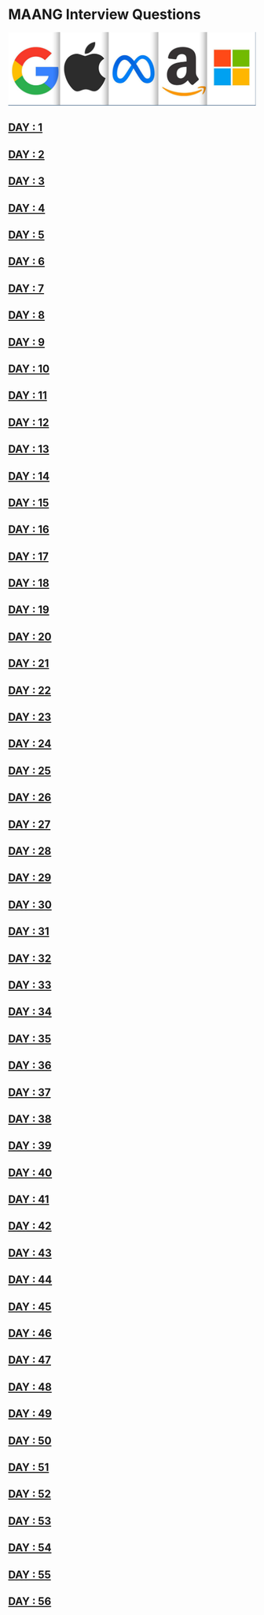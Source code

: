 # MAANG Interview Questions

![MAANG](./images/maang.png)

## [DAY : 1](./DAY%20:%201/readme.md)

## [DAY : 2](./DAY%20:%202/readme.md)

## [DAY : 3](./DAY%20:%203/readme.md)

## [DAY : 4](./DAY%20:%204/readme.md)

## [DAY : 5](./DAY%20:%205/readme.md)

## [DAY : 6](./DAY%20:%206/readme.md)

## [DAY : 7](./DAY%20:%207/readme.md)

## [DAY : 8](./DAY%20:%208/readme.md)

## [DAY : 9](./DAY%20:%209/readme.md)

## [DAY : 10](./DAY%20:%2010/readme.md)

## [DAY : 11](./DAY%20:%2011/readme.md)

## [DAY : 12](./DAY%20:%2012/readme.md)

## [DAY : 13](./DAY%20:%2013/readme.md)

## [DAY : 14](./DAY%20:%2014/readme.md)

## [DAY : 15](./DAY%20:%2015/readme.md)

## [DAY : 16](./DAY%20:%2016/readme.md)

## [DAY : 17](./DAY%20:%2017/readme.md)

## [DAY : 18](./DAY%20:%2018/readme.md)

## [DAY : 19](./DAY%20:%2019/readme.md)

## [DAY : 20](./DAY%20:%2020/readme.md)

## [DAY : 21](./DAY%20:%2021/readme.md)

## [DAY : 22](./DAY%20:%2022/readme.md)

## [DAY : 23](./DAY%20:%2023/readme.md)

## [DAY : 24](./DAY%20:%2024/readme.md)

## [DAY : 25](./DAY%20:%2025/readme.md)

## [DAY : 26](./DAY%20:%2026/readme.md)

## [DAY : 27](./DAY%20:%2027/readme.md)

## [DAY : 28](./DAY%20:%2028/readme.md)

## [DAY : 29](./DAY%20:%2029/readme.md)

## [DAY : 30](./DAY%20:%2030/readme.md)

## [DAY : 31](./DAY%20:%2031/readme.md)

## [DAY : 32](./DAY%20:%2032/readme.md)

## [DAY : 33](./DAY%20:%2033/readme.md)

## [DAY : 34](./DAY%20:%2034/readme.md)

## [DAY : 35](./DAY%20:%2035/readme.md)

## [DAY : 36](./DAY%20:%2036/readme.md)

## [DAY : 37](./DAY%20:%2037/readme.md)

## [DAY : 38](./DAY%20:%2038/readme.md)

## [DAY : 39](./DAY%20:%2039/readme.md)

## [DAY : 40](./DAY%20:%2040/readme.md)

## [DAY : 41](./DAY%20:%2041/readme.md)

## [DAY : 42](./DAY%20:%2042/readme.md)

## [DAY : 43](./DAY%20:%2043/readme.md)

## [DAY : 44](./DAY%20:%2044/readme.md)

## [DAY : 45](./DAY%20:%2045/readme.md)

## [DAY : 46](./DAY%20:%2046/readme.md)

## [DAY : 47](./DAY%20:%2047/readme.md)

## [DAY : 48](./DAY%20:%2048/readme.md)

## [DAY : 49](./DAY%20:%2049/readme.md)

## [DAY : 50](./DAY%20:%2050/readme.md)

## [DAY : 51](./DAY%20:%2051/readme.md)

## [DAY : 52](./DAY%20:%2052/readme.md)

## [DAY : 53](./DAY%20:%2053/readme.md)

## [DAY : 54](./DAY%20:%2054/readme.md)

## [DAY : 55](./DAY%20:%2055/readme.md)

## [DAY : 56](./DAY%20:%2056/readme.md)